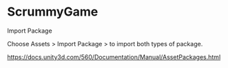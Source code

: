 # ScrummyGame
Import Package

Choose Assets > Import Package > to import both types of package.

https://docs.unity3d.com/560/Documentation/Manual/AssetPackages.html
